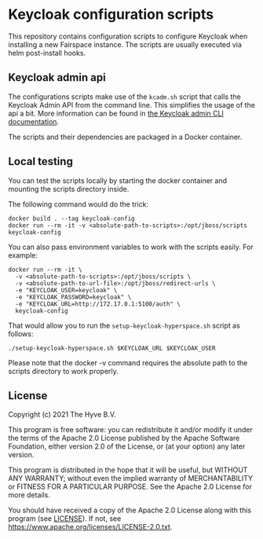 # Keycloak configuration scripts

This repository contains configuration scripts to configure
Keycloak when installing a new Fairspace instance.
The scripts are usually executed via helm post-install hooks.

## Keycloak admin api

The configurations scripts make use of the `kcadm.sh` script
that calls the Keycloak Admin API from the command line.
This simplifies the usage of the api a bit. More information can be
found in [the Keycloak admin CLI documentation](https://www.keycloak.org/docs/12.0/server_admin/index.html#the-admin-cli).

The scripts and their dependencies are packaged in a Docker container.

## Local testing

You can test the scripts locally by starting the
docker container and mounting the scripts directory inside.

The following command would do the trick:

```
docker build . --tag keycloak-config
docker run --rm -it -v <absolute-path-to-scripts>:/opt/jboss/scripts keycloak-config
```

You can also pass environment variables to work with the scripts easily. For example:

```
docker run --rm -it \
  -v <absolute-path-to-scripts>:/opt/jboss/scripts \
  -v <absolute-path-to-url-file>:/opt/jboss/redirect-urls \
  -e "KEYCLOAK_USER=keycloak" \
  -e "KEYCLOAK_PASSWORD=keycloak" \
  -e "KEYCLOAK_URL=http://172.17.0.1:5100/auth" \
  keycloak-config
```

That would allow you to run the `setup-keycloak-hyperspace.sh` script as follows:

```
./setup-keycloak-hyperspace.sh $KEYCLOAK_URL $KEYCLOAK_USER
```

Please note that the docker -v command requires the absolute path to the scripts
directory to work properly.

## License

Copyright (c) 2021 The Hyve B.V.

This program is free software: you can redistribute it and/or modify it under the terms of the Apache 2.0
License published by the Apache Software Foundation, either version 2.0 of the License, or (at your option) any later version.

This program is distributed in the hope that it will be useful, but WITHOUT ANY WARRANTY; without even the implied warranty
of MERCHANTABILITY or FITNESS FOR A PARTICULAR PURPOSE. See the Apache 2.0 License for more details.

You should have received a copy of the Apache 2.0 License along with this program (see [LICENSE](LICENSE)). If not, see https://www.apache.org/licenses/LICENSE-2.0.txt.
